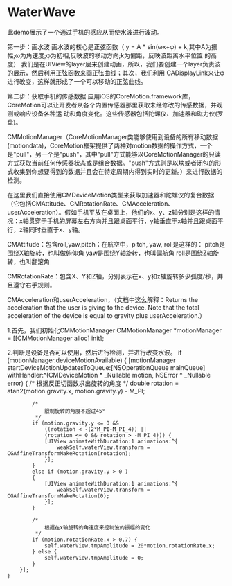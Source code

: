 # WaterWave

此demo展示了一个通过手机的感应从而使水波进行波动。

第一步：画水波
	画水波的核心是正弦函数（ y = A * sin(ωx+φ) + k,其中A为振幅;ω为角速度;φ为初相,反映波的移动方向;k为偏距，反映波距离水平位置
的高度）
    我们是在UIView的layer层来创建动画，所以，我们要创建一个layer负责波的展示，然后利用正弦函数来画正弦曲线；其次，我们利用
CADisplayLink来让φ进行改变，这样就形成了一个可以移动的正弦曲线。

第二步：获取手机的传感数据
    应用iOS的CoreMotion.framework库，CoreMotion可以让开发者从各个内置传感器那里获取未经修改的传感数据，并观测或响应设备各种运
动和角度变化。这些传感器包括陀螺仪、加速器和磁力仪(罗盘)。

CMMotionManager（CoreMotionManager类能够使用到设备的所有移动数据(motiondata)，CoreMotion框架提供了两种对motion数据的操作方式，一个是"pull"，另一个是"push"，其中"pull"方式能够以CoreMotionManager的只读方式获取当前任何传感器状态或是组合数据。"push"方式则是以块或者闭包的形式收集到你想要得到的数据并且会在特定周期内得到实时的更新。）来进行数据的检测。
    
在这里我们直接使用CMDeviceMotion类型来获取加速器和陀螺仪的复合数据（它包括CMAttitude、CMRotationRate、CMAcceleration、
userAcceleration）。假如手机平放在桌面上，他们的x、y、z轴分别是这样的情况：x轴贯穿于手机的屏幕左右方向并且跟桌面平行，y轴垂直于x轴并且跟桌面平行，z轴同时垂直于x、y轴。

CMAttitude：包含roll,yaw,pitch；在航空中，pitch, yaw, roll是这样的：
pitch是围绕X轴旋转，也叫做俯仰角
yaw是围绕Y轴旋转，也叫偏航角
roll是围绕Z轴旋转，也叫翻滚角

CMRotationRate：包含X、Y和Z轴，分别表示在x、y和z轴旋转多少弧度/秒，并且遵守右手规则。

CMAcceleration和userAcceleration，（文档中这么解释：Returns the acceleration that the user is giving to the device. Note that the total acceleration of the device is equal to gravity plus userAcceleration.）

1.首先，我们初始化CMMotionManager
 CMMotionManager *motionManager = [[CMMotionManager alloc] init];
 
2.判断是设备是否可以使用，然后进行检测，并进行改变水波。
if (motionManager.deviceMotionAvailable) {
        [motionManager startDeviceMotionUpdatesToQueue:[NSOperationQueue mainQueue]
                                           withHandler:^(CMDeviceMotion * _Nullable motion, 
                                                         NSError * _Nullable error)
        {
            /*
                根据反正切函数求出旋转的角度
             */
            double rotation = atan2(motion.gravity.x, motion.gravity.y) - M_PI;
            
            /*
                限制旋转的角度不超过45°
             */
            if (motion.gravity.y <= 0 &&
                ((rotation < -(2*M_PI-M_PI_4)) ||
                (rotation <= 0 && rotation > -M_PI_4))) {
                [UIView animateWithDuration:1 animations:^{
                    weakSelf.waterView.transform = CGAffineTransformMakeRotation(rotation);
                }];
            }
            else if (motion.gravity.y > 0 )
            {
                [UIView animateWithDuration:1 animations:^{
                    weakSelf.waterView.transform = CGAffineTransformMakeRotation(0);
                }];
            }
            
            /*
                根据在x轴旋转的角速度来控制波的振幅的变化
             */
            if (motion.rotationRate.x > 0.7) {
                self.waterView.tmpAmplitude = 20*motion.rotationRate.x;
            } else {
                self.waterView.tmpAmplitude = 0;
            }
        }];
    }


